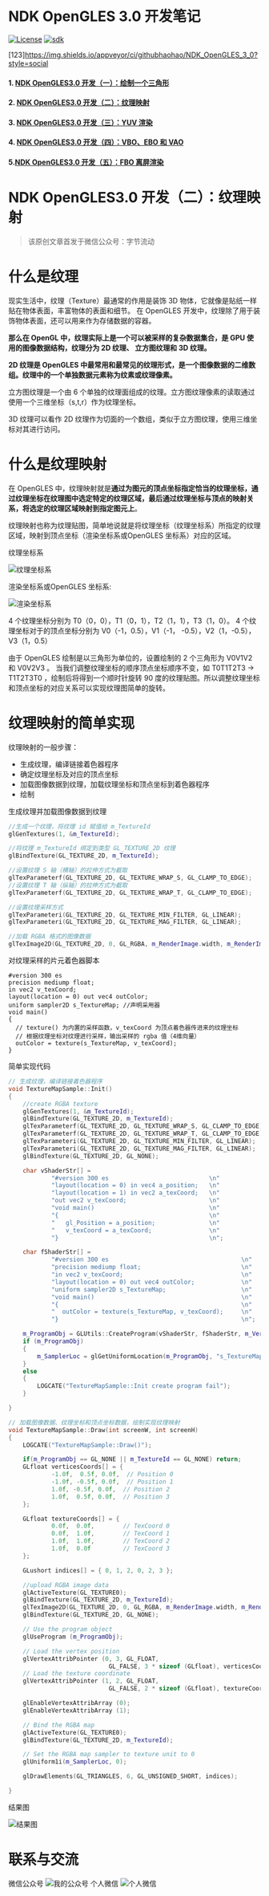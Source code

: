 # NDK OpenGLES 3.0 开发笔记

[![License](https://img.shields.io/badge/License-Apache%202.0-blue.svg)](https://github.com/githubhaohao/NDK_OpenGLES_3_0/blob/master/LICENSE.txt)
[![sdk](https://img.shields.io/badge/SDK-21+-red.svg)](https://github.com/githubhaohao/NDK_OpenGLES_3_0)

[123]https://img.shields.io/appveyor/ci/githubhaohao/NDK_OpenGLES_3_0?style=social

#### 1. [NDK OpenGLES3.0 开发（一）：绘制一个三角形](https://github.com/githubhaohao/NDK_OpenGLES_3_0/blob/master/doc/md/NDK%20OpenGLES3.0%20%E5%BC%80%E5%8F%91%EF%BC%88%E4%B8%80%EF%BC%89%EF%BC%9A%E7%BB%98%E5%88%B6%E4%B8%80%E4%B8%AA%E4%B8%89%E8%A7%92%E5%BD%A2.md)
#### 2. [NDK OpenGLES3.0 开发（二）：纹理映射](https://github.com/githubhaohao/NDK_OpenGLES_3_0/blob/master/doc/md/NDK%20OpenGLES3.0%20%E5%BC%80%E5%8F%91%EF%BC%88%E4%BA%8C%EF%BC%89%EF%BC%9A%E7%BA%B9%E7%90%86%E6%98%A0%E5%B0%84.md)
#### 3. [NDK OpenGLES3.0 开发（三）：YUV 渲染](https://github.com/githubhaohao/NDK_OpenGLES_3_0/blob/master/doc/md/NDK%20OpenGLES3.0%20%E5%BC%80%E5%8F%91%EF%BC%88%E4%B8%89%EF%BC%89%EF%BC%9AYUV%20%E6%B8%B2%E6%9F%93.md)
#### 4. [NDK OpenGLES3.0 开发（四）：VBO、EBO 和 VAO](https://github.com/githubhaohao/NDK_OpenGLES_3_0/blob/master/doc/md/NDK%20OpenGLES3.0%20%E5%BC%80%E5%8F%91%EF%BC%88%E5%9B%9B%EF%BC%89%EF%BC%9AVBO%E3%80%81EBO%20%E5%92%8C%20VAO.md)
#### 5.[NDK OpenGLES3.0 开发（五）：FBO 离屏渲染](https://github.com/githubhaohao/NDK_OpenGLES_3_0/blob/master/doc/md/NDK%20OpenGLES3.0%20%E5%BC%80%E5%8F%91%EF%BC%88%E4%BA%94%EF%BC%89%EF%BC%9AFBO%20%E7%A6%BB%E5%B1%8F%E6%B8%B2%E6%9F%93.md)

# NDK OpenGLES3.0 开发（二）：纹理映射
> 该原创文章首发于微信公众号：字节流动
# 什么是纹理 

现实生活中，纹理（Texture）最通常的作用是装饰 3D 物体，它就像是贴纸一样贴在物体表面，丰富物体的表面和细节。 在 OpenGLES 开发中，纹理除了用于装饰物体表面，还可以用来作为存储数据的容器。

**那么在 OpenGL 中，纹理实际上是一个可以被采样的复杂数据集合，是 GPU 使用的图像数据结构，纹理分为 2D 纹理、 立方图纹理和 3D 纹理。**

**2D 纹理是 OpenGLES 中最常用和最常见的纹理形式，是一个图像数据的二维数组。纹理中的一个单独数据元素称为纹素或纹理像素。**

立方图纹理是一个由 6 个单独的纹理面组成的纹理。立方图纹理像素的读取通过使用一个三维坐标（s,t,r）作为纹理坐标。

3D 纹理可以看作 2D 纹理作为切面的一个数组，类似于立方图纹理，使用三维坐标对其进行访问。

# 什么是纹理映射
在 OpenGLES 中，纹理映射就是**通过为图元的顶点坐标指定恰当的纹理坐标，通过纹理坐标在纹理图中选定特定的纹理区域，最后通过纹理坐标与顶点的映射关系，将选定的纹理区域映射到指定图元上**。

纹理映射也称为纹理贴图，简单地说就是将纹理坐标（纹理坐标系）所指定的纹理区域，映射到顶点坐标（渲染坐标系或OpenGLES 坐标系）对应的区域。

纹理坐标系

![纹理坐标系](https://github.com/githubhaohao/NDK_OpenGLES_3_0/blob/master/doc/img/2/%E7%BA%B9%E7%90%86%E5%9D%90%E6%A0%87%E7%B3%BB.png#pic_center)

渲染坐标系或OpenGLES 坐标系:

![渲染坐标系](https://github.com/githubhaohao/NDK_OpenGLES_3_0/blob/master/doc/img/2/Opengles%E5%9D%90%E6%A0%87%E7%B3%BB.png#pic_center)

4 个纹理坐标分别为
T0（0，0），T1（0，1），T2（1，1），T3（1，0）。
4 个纹理坐标对于的顶点坐标分别为
V0（-1，0.5），V1（-1， -0.5），V2（1，-0.5），V3（1，0.5）

由于 OpenGLES 绘制是以三角形为单位的，设置绘制的 2 个三角形为 V0V1V2 和 V0V2V3 。
当我们调整纹理坐标的顺序顶点坐标顺序不变，如 T0T1T2T3 -> T1T2T3T0 ，绘制后将得到一个顺时针旋转 90 度的纹理贴图。所以调整纹理坐标和顶点坐标的对应关系可以实现纹理图简单的旋转。

# 纹理映射的简单实现
纹理映射的一般步骤：
- 生成纹理，编译链接着色器程序
- 确定纹理坐标及对应的顶点坐标
- 加载图像数据到纹理，加载纹理坐标和顶点坐标到着色器程序
- 绘制

生成纹理并加载图像数据到纹理
```cpp
//生成一个纹理，将纹理 id 赋值给 m_TextureId
glGenTextures(1, &m_TextureId); 

//将纹理 m_TextureId 绑定到类型 GL_TEXTURE_2D 纹理
glBindTexture(GL_TEXTURE_2D, m_TextureId);

//设置纹理 S 轴（横轴）的拉伸方式为截取
glTexParameterf(GL_TEXTURE_2D, GL_TEXTURE_WRAP_S, GL_CLAMP_TO_EDGE); 
//设置纹理 T 轴（纵轴）的拉伸方式为截取
glTexParameterf(GL_TEXTURE_2D, GL_TEXTURE_WRAP_T, GL_CLAMP_TO_EDGE);

//设置纹理采样方式
glTexParameteri(GL_TEXTURE_2D, GL_TEXTURE_MIN_FILTER, GL_LINEAR);
glTexParameteri(GL_TEXTURE_2D, GL_TEXTURE_MAG_FILTER, GL_LINEAR);

//加载 RGBA 格式的图像数据
glTexImage2D(GL_TEXTURE_2D, 0, GL_RGBA, m_RenderImage.width, m_RenderImage.height, 0, GL_RGBA, GL_UNSIGNED_BYTE, m_RenderImage.ppPlane[0]);

```

对纹理采样的片元着色器脚本
```
#version 300 es                                     
precision mediump float;                            
in vec2 v_texCoord;                                 
layout(location = 0) out vec4 outColor;             
uniform sampler2D s_TextureMap; //声明采用器                     
void main()                                         
{
  // texture() 为内置的采样函数，v_texCoord 为顶点着色器传进来的纹理坐标
  // 根据纹理坐标对纹理进行采样，输出采样的 rgba 值（4维向量）                                                  
  outColor = texture(s_TextureMap, v_texCoord);      
}                                                   
```


简单实现代码
```cpp
// 生成纹理，编译链接着色器程序
void TextureMapSample::Init()
{
	//create RGBA texture
	glGenTextures(1, &m_TextureId);
	glBindTexture(GL_TEXTURE_2D, m_TextureId);
	glTexParameterf(GL_TEXTURE_2D, GL_TEXTURE_WRAP_S, GL_CLAMP_TO_EDGE);
	glTexParameterf(GL_TEXTURE_2D, GL_TEXTURE_WRAP_T, GL_CLAMP_TO_EDGE);
	glTexParameteri(GL_TEXTURE_2D, GL_TEXTURE_MIN_FILTER, GL_LINEAR);
	glTexParameteri(GL_TEXTURE_2D, GL_TEXTURE_MAG_FILTER, GL_LINEAR);
	glBindTexture(GL_TEXTURE_2D, GL_NONE);

	char vShaderStr[] =
			"#version 300 es                            \n"
			"layout(location = 0) in vec4 a_position;   \n"
			"layout(location = 1) in vec2 a_texCoord;   \n"
			"out vec2 v_texCoord;                       \n"
			"void main()                                \n"
			"{                                          \n"
			"   gl_Position = a_position;               \n"
			"   v_texCoord = a_texCoord;                \n"
			"}                                          \n";

	char fShaderStr[] =
			"#version 300 es                                     \n"
			"precision mediump float;                            \n"
			"in vec2 v_texCoord;                                 \n"
			"layout(location = 0) out vec4 outColor;             \n"
			"uniform sampler2D s_TextureMap;                     \n"
			"void main()                                         \n"
			"{                                                   \n"
			"  outColor = texture(s_TextureMap, v_texCoord);     \n"
			"}                                                   \n";

	m_ProgramObj = GLUtils::CreateProgram(vShaderStr, fShaderStr, m_VertexShader, m_FragmentShader);
	if (m_ProgramObj)
	{
		m_SamplerLoc = glGetUniformLocation(m_ProgramObj, "s_TextureMap");
	}
	else
	{
		LOGCATE("TextureMapSample::Init create program fail");
	}

}

// 加载图像数据、纹理坐标和顶点坐标数据，绘制实现纹理映射
void TextureMapSample::Draw(int screenW, int screenH)
{
	LOGCATE("TextureMapSample::Draw()");

	if(m_ProgramObj == GL_NONE || m_TextureId == GL_NONE) return;
	GLfloat verticesCoords[] = {
			-1.0f,  0.5f, 0.0f,  // Position 0
			-1.0f, -0.5f, 0.0f,  // Position 1
			1.0f, -0.5f, 0.0f,  // Position 2
			1.0f,  0.5f, 0.0f,  // Position 3
	};

	GLfloat textureCoords[] = {
			0.0f,  0.0f,        // TexCoord 0
			0.0f,  1.0f,        // TexCoord 1
			1.0f,  1.0f,        // TexCoord 2
			1.0f,  0.0f         // TexCoord 3
	};

	GLushort indices[] = { 0, 1, 2, 0, 2, 3 };

	//upload RGBA image data
	glActiveTexture(GL_TEXTURE0);
	glBindTexture(GL_TEXTURE_2D, m_TextureId);
	glTexImage2D(GL_TEXTURE_2D, 0, GL_RGBA, m_RenderImage.width, m_RenderImage.height, 0, GL_RGBA, GL_UNSIGNED_BYTE, m_RenderImage.ppPlane[0]);
	glBindTexture(GL_TEXTURE_2D, GL_NONE);

	// Use the program object
	glUseProgram (m_ProgramObj);

	// Load the vertex position
	glVertexAttribPointer (0, 3, GL_FLOAT,
							GL_FALSE, 3 * sizeof (GLfloat), verticesCoords);
	// Load the texture coordinate
	glVertexAttribPointer (1, 2, GL_FLOAT,
							GL_FALSE, 2 * sizeof (GLfloat), textureCoords);

	glEnableVertexAttribArray (0);
	glEnableVertexAttribArray (1);

	// Bind the RGBA map
	glActiveTexture(GL_TEXTURE0);
	glBindTexture(GL_TEXTURE_2D, m_TextureId);

	// Set the RGBA map sampler to texture unit to 0
	glUniform1i(m_SamplerLoc, 0);

	glDrawElements(GL_TRIANGLES, 6, GL_UNSIGNED_SHORT, indices);

}

```
结果图

![结果图](https://github.com/githubhaohao/NDK_OpenGLES_3_0/blob/master/doc/img/2/Screenshot_20190722-133233.jpg#pic_center)


# 联系与交流 #
微信公众号
![我的公众号](https://github.com/githubhaohao/NDK_OpenGLES_3_0/blob/master/doc/img/accountID.jpg#pic_center)
个人微信
![个人微信](https://github.com/githubhaohao/NDK_OpenGLES_3_0/blob/master/doc/img/WeChatID.jpg#pic_center)
